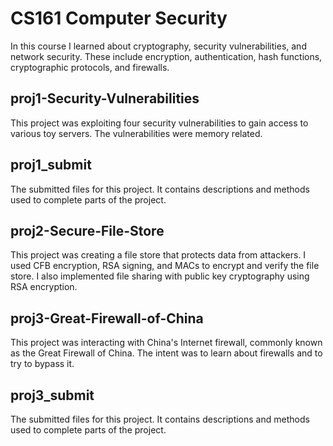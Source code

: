 # CS161 Computer Security
In this course I learned about cryptography, security vulnerabilities, and network security. These include encryption, authentication, hash functions, cryptographic protocols, and firewalls.
## proj1-Security-Vulnerabilities
This project was exploiting four security vulnerabilities to gain access to various toy servers. The vulnerabilities were memory related.
## proj1_submit
The submitted files for this project. It contains descriptions and methods used to complete parts of the project.
## proj2-Secure-File-Store
This project was creating a file store that protects data from attackers. I used CFB encryption, RSA signing, and MACs to encrypt and verify the file store. I also implemented file sharing with public key cryptography using RSA encryption.
## proj3-Great-Firewall-of-China
This project was interacting with China's Internet firewall, commonly known as the Great Firewall of China. The intent was to learn about firewalls and to try to bypass it.
## proj3_submit
The submitted files for this project. It contains descriptions and methods used to complete parts of the project.